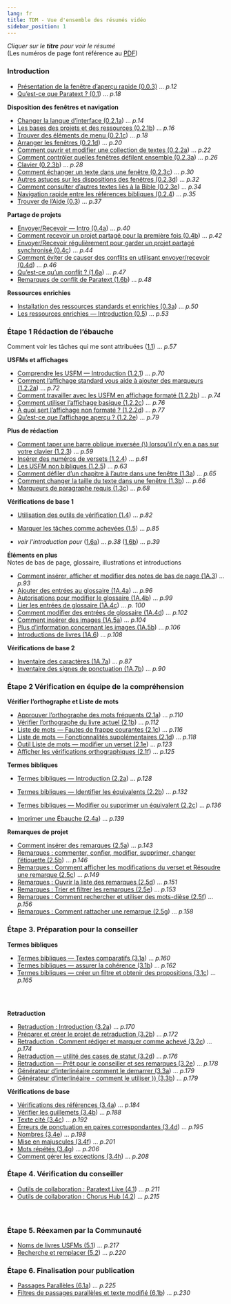 ```yaml
---
lang: fr
title: TDM - Vue d'ensemble des résumés vidéo
sidebar_position: 1
---
```

*Cliquer sur le **titre** pour voir le résumé*  
(Les numéros de page font référence au [PDF](pathname:///img/Ptx-vidsum-fr-9.3.pdf))

### Introduction  
-  [Présentation de la fenêtre d’aperçu rapide (0.0.3)](01-Introduction/0.2.Navigation/0.0.3.md) … *p.12*  
-  [Qu’est-ce que Paratext ? (0.1](01-Introduction/0.1.md)) … *p.18*  
 
**Disposition des fenêtres et navigation**  
-  [Changer la langue d’interface (0.2.1a](01-Introduction/0.2.Navigation/0.2.1a.md)) … *p.14*  
-  [Les bases des projets et des ressources (0.2.1b](01-Introduction/0.2.Navigation/0.2.1b.md)) … *p.16*  
-  [Trouver des éléments de menu (0.2.1c](01-Introduction/0.2.Navigation/0.2.1c.md)) … *p.18*  
-  [Arranger les fenêtres (0.2.1d](01-Introduction/0.2.Navigation/0.2.1d.md)) … *p.20*  
-  [Comment ouvrir et modifier  une collection de textes (0.2.2a](01-Introduction/0.2.Navigation/0.2.2a.md)) … *p.22*  
-  [Comment contrôler quelles fenêtres défilent  ensemble (0.2.3a](01-Introduction/0.2.Navigation/0.2.3a.md)) … *p.26*  
-  [Clavier (0.2.3b](01-Introduction/0.2.Navigation/0.2.3b.md)) … *p.28*  
-  [Comment échanger un texte dans une fenêtre (0.2.3c](01-Introduction/0.2.Navigation/0.2.3c.md)) … *p.30*  
-  [Autres astuces sur les dispositions des fenêtres (0.2.3d](01-Introduction/0.2.Navigation/0.2.3d.md)) … *p.32*  
-  [Comment consulter d’autres textes liés à la Bible (0.2.3e](01-Introduction/0.2.Navigation/0.2.3e.md)) … *p.34*  
-  [Navigation rapide entre les références bibliques (0.2.4](01-Introduction/0.2.Navigation/0.2.4.md)) … *p.35*  
-  [Trouver de l’Aide (0.3](01-Introduction/0.2.Navigation/0.3.md)) … *p.37*  

**Partage de projets**     
-  [Envoyer/Recevoir — Intro (0.4a](01-Introduction/0.4.Project-sharing/0.4a.md)) … *p.40*  
-  [Comment recevoir un projet partagé pour la première fois (0.4b](01-Introduction/0.4.Project-sharing/0.4b.md)) … *p.42*  
-  [Envoyer/Recevoir régulièrement pour garder un projet partagé synchronisé (0.4c](01-Introduction/0.4.Project-sharing/0.4c.md)) … *p.44*  
-  [Comment éviter de causer des conflits en utilisant envoyer/recevoir (0.4d](01-Introduction/0.4.Project-sharing/0.4d.md)) … *p.46*  
-  [Qu’est-ce qu’un conflit ? (1.6a](01-Introduction/0.4.Project-sharing/1.6a.md)) … *p.47*  
-  [Remarques de conflit de Paratext (1.6b](01-Introduction/0.4.Project-sharing/1.6b.md)) … *p.48*  

**Ressources enrichies**   
-  [Installation des ressources standards et enrichies  (0.3a](01-Introduction/0.5.Enhanced-resources/0.3a.md)) … *p.50*  
-  [Les ressources enrichies — Introduction (0.5](01-Introduction/0.5.Enhanced-resources/0.5.md)) … *p.53*  


### Étape 1 Rédaction de l’ébauche

Comment voir les tâches qui me sont attribuées ([1.1](02-Stage-1/1.Drafting-editing/1.1.md)) … *p.57*  
 
**USFMs et affichages**    
-  [Comprendre les USFM — Introduction (1.2.1](02-Stage-1/2.USFM/1.2.1.md)) … *p.70*  
-  [Comment l’affichage standard vous aide à ajouter des marqueurs (1.2.2a](02-Stage-1/2.USFM/1.2.2a.md)) … *p.72*  
-  [Comment travailler avec les USFM en affichage formaté (1.2.2b](02-Stage-1/2.USFM/1.2.2b.md)) … *p.74*  
-  [Comment utiliser l’affichage basique (1.2.2c](02-Stage-1/2.USFM/1.2.2c.md)) … *p.76*  
-  [À quoi sert l’affichage non formaté ? (1.2.2d](02-Stage-1/2.USFM/1.2.2d.md)) … *p.77*  
-  [Qu’est-ce que l’affichage aperçu ? (1.2.2e](02-Stage-1/2.USFM/1.2.2e.md)) … *p.79*  
  
**Plus de rédaction**  
-  [Comment taper une barre oblique inversée (\\) lorsqu’il n’y en a pas sur votre clavier (1.2.3](02-Stage-1/1.Drafting-editing/1.2.3.md)) … *p.59*  
-  [Insérer des numéros de versets (1.2.4](02-Stage-1/1.Drafting-editing/1.2.4.md)) … *p.61*  
-  [Les USFM non bibliques (1.2.5](02-Stage-1/1.Drafting-editing/1.2.5.md)) … *p.63*  
-  [Comment défiler d’un chapitre à l’autre dans une fenêtre (1.3a](02-Stage-1/1.Drafting-editing/1.3a.md)) … *p.65*  
-  [Comment changer la taille du texte dans une fenêtre (1.3b](02-Stage-1/1.Drafting-editing/1.3b.md)) … *p.66*  
-  [Marqueurs de paragraphe requis (1.3c](02-Stage-1/1.Drafting-editing/1.3c.md)) … *p.68*  


**Vérifications de base 1**    
-  [Utilisation des outils de vérification (1.4](02-Stage-1/4.Basic-checks/1.4.md)) … *p.82*  
-  [Marquer les tâches comme achevées (1.5](02-Stage-1/4.Basic-checks/1.5.md)) … *p.85*  


-  *voir l’introduction pour* ([1.6a](01-Introduction/0.4.Project-sharing/1.6a.md)) … *p.38*  ([1.6b](01-Introduction/0.4.Project-sharing/1.6b.md)) … *p.39* 
  
**Éléments en plus**    
  Notes de bas de page, glossaire, illustrations et introductions   
-  [Comment insérer, afficher et modifier des notes de bas de page (1A.3](02-Stage-1/5.Additional/1A.3.md)) … *p.93*  
-  [Ajouter des entrées au glossaire (1A.4a](02-Stage-1/5.Additional/1A.4a.md)) … *p.96*  
-  [Autorisations pour modifier le glossaire (1A.4b](02-Stage-1/5.Additional/1A.4b.md)) … *p.99*  
-  [Lier les entrées de glossaire (1A.4c](02-Stage-1/5.Additional/1A.4c.md)) … *p. 100*  
-  [Comment modifier des entrées de glossaire (1A.4d](02-Stage-1/5.Additional/1A.4d.md)) … *p.102*  
-  [Comment insérer des images (1A.5a](02-Stage-1/5.Additional/1A.5a.md)) … *p.104*  
-  [Plus d’information concernant les images (1A.5b](02-Stage-1/5.Additional/1A.5b.md)) … *p.106*  
-  [Introductions de livres (1A.6](02-Stage-1/5.Additional/1A.6.md)) … *p.108*  
  
**Vérifications de base 2**   
-  [Inventaire des caractères (1A.7a](02-Stage-1/4.Basic-checks/1A.7a.md)) … *p.87*  
-  [Inventaire des signes de ponctuation (1A.7b](02-Stage-1/4.Basic-checks/1A.7b.md)) … *p.90*  
  
### Étape 2 Vérification en équipe de la compréhension   
      
**Vérifier l’orthographe et Liste de mots**    
-  [Approuver l’orthographe des mots fréquents (2.1a](03-Stage-2/2.1-Spell-check-wordlist/2.1a.md)) … *p.110*  
-  [Vérifier l’orthographe du livre actuel (2.1b](03-Stage-2/2.1-Spell-check-wordlist/2.1b.md)) … *p.112*  
-  [Liste de mots — Fautes de frappe courantes (2.1c](03-Stage-2/2.1-Spell-check-wordlist/2.1c.md)) … *p.116*  
-  [Liste de mots — Fonctionnalités supplémentaires (2.1d](03-Stage-2/2.1-Spell-check-wordlist/2.1d.md)) … *p.118*  
-  [Outil Liste de mots — modifier un verset (2.1e](03-Stage-2/2.1-Spell-check-wordlist/2.1e.md)) … *p.123*  
-  [Afficher les vérifications orthographiques (2.1f](03-Stage-2/2.1-Spell-check-wordlist/2.1f.md)) … *p.125*  
  
**Termes bibliques**    
-  [Termes bibliques — Introduction (2.2a](03-Stage-2/2.2-Biblical-terms/2.2a.md)) … *p.128*  
-  [Termes bibliques — Identifier les équivalents (2.2b](03-Stage-2/2.2-Biblical-terms/2.2b.md)) … *p.132*  
-  [Termes bibliques — Modifier ou supprimer un équivalent (2.2c](03-Stage-2/2.2-Biblical-terms/2.2c.md)) … *p.136*  
  
-  [Imprimer une Ébauche (2.4a](03-Stage-2/2.4a.md)) … *p.139*  
  
**Remarques de projet**    
-  [Comment insérer des remarques (2.5a](03-Stage-2/2.5-Project-notes/2.5a.md)) … *p.143*  
-  [Remarques : commenter, confier, modifier, supprimer, changer l’étiquette (2.5b](03-Stage-2/2.5-Project-notes/2.5b.md)) … *p.146*  
-  [Remarques : Comment afficher les modifications du verset et Résoudre une remarque (2.5c](03-Stage-2/2.5-Project-notes/2.5c.md)) … *p.149*  
-  [Remarques : Ouvrir la liste des remarques (2.5d](03-Stage-2/2.5-Project-notes/2.5d.md)) … *p.151*  
-  [Remarques : Trier et filtrer les remarques (2.5e](03-Stage-2/2.5-Project-notes/2.5e.md)) … *p.153*  
-  [Remarques : Comment rechercher et utiliser des mots-dièse (2.5f](03-Stage-2/2.5-Project-notes/2.5f.md)) … *p.156*  
-  [Remarques : Comment rattacher une remarque (2.5g](03-Stage-2/2.5-Project-notes/2.5g.md)) … *p.158*  
  
### Étape 3. Préparation pour la conseiller  
  
**Termes bibliques**    
-  [Termes bibliques — Textes comparatifs (3.1a](04-Stage-3/3.1-Biblical-terms/3.1a.md)) … *p.160*  
-  [Termes bibliques — assurer la cohérence (3.1b](04-Stage-3/3.1-Biblical-terms/3.1b.md)) … *p.162*  
-  [Termes bibliques — créer un filtre et obtenir des propositions (3.1c](04-Stage-3/3.1-Biblical-terms/3.1c.md)) … *p.165*  
  
#####  

**Retraduction**    
-  [Retraduction : Introduction (3.2a](04-Stage-3/3.2-Back-translation/3.2a.md)) … *p.170*  
-  [Préparer et créer le projet de retraduction (3.2b](04-Stage-3/3.2-Back-translation/3.2b.md)) … *p.172*  
-  [Retraduction : Comment rédiger et marquer comme achevé (3.2c](04-Stage-3/3.2-Back-translation/3.2c.md)) … *p.174*  
-  [Retraduction — utilité des cases de statut (3.2d](04-Stage-3/3.2-Back-translation/3.2d.md)) … *p.176*  
-  [Retraduction — Prêt pour le conseiller et ses remarques (3.2e](04-Stage-3/3.2-Back-translation/3.2e.md)) … *p.178*  
-  [Générateur d’interlinéaire comment le demarrer (3.3a](04-Stage-3/3.3-Custom-interlinears/3.3a.md)) … *p.179*
-  [Générateur d’interlinéaire - comment le utiliser ))  (3.3b](04-Stage-3/3.3-Custom-interlinears/3.3b.md)) … *p.179*
   
**Vérifications de base**  
-  [Vérifications des références (3.4a](04-Stage-3/3.4-Checks/3.4a.md)) … *p.184*  
-  [Vérifier les guillemets (3.4b](04-Stage-3/3.4-Checks/3.4b.md)) … *p.188*  
-  [Texte cité (3.4c](04-Stage-3/3.4-Checks/3.4c.md)) … *p.192*  
-  [Erreurs de ponctuation en paires correspondantes (3.4d](04-Stage-3/3.4-Checks/3.4d.md)) … *p.195*  
-  [Nombres (3.4e](04-Stage-3/3.4-Checks/3.4e.md)) … *p.198*  
-  [Mise en majuscules (3.4f](04-Stage-3/3.4-Checks/3.4f.md)) … *p.201*  
-  [Mots répétés (3.4g](04-Stage-3/3.4-Checks/3.4g.md)) … *p.206*  
-  [Comment gérer les exceptions (3.4h](04-Stage-3/3.4-Checks/3.4h.md)) … *p.208*  
  
### Étape 4. Vérification du conseiller    
-  [Outils de collaboration : Paratext Live (4.1](05-Stage-4/4.1.md)) … *p.211*  
-  [Outils de collaboration : Chorus Hub (4.2](05-Stage-4/4.2.md)) … *p.215*  

#####  

### Étape 5. Réexamen par la Communauté     
-  [Noms de livres USFMs (5.1](06-Stage-5/5.1.md)) … *p.217*  
-  [Recherche et remplacer (5.2](06-Stage-5/5.2.md)) … *p.220*  

### Étape 6. Finalisation pour publication    
-  [Passages Parallèles (6.1a](07-Stage-6/6.1a.md)) … *p.225*  
-  [Filtres de passages parallèles et texte modifié (6.1b](07-Stage-6/6.1b.md)) … *p.230*  
  
